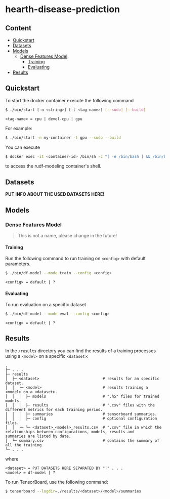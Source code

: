 # hearth-disease-prediction

## Content

- [Quickstart](#quickstart)
- [Datasets](#datasets)
- [Models](#models)
  - [Dense Features Model](#df-model)
    - [Training](#training)
    - [Evaluating](#evaluating)
- [Results](#results)

## Quickstart

To start the docker container execute the following command

```sh
$ ./bin/start [-n <string>] [-t <tag-name>] [--sudo] [--build]
```

```
<tag-name> = cpu | devel-cpu | gpu
```

For example:

```sh
$ ./bin/start -n my-container -t gpu --sudo --build
```

You can execute

```sh
$ docker exec -it <container-id> /bin/sh -c "[ -e /bin/bash ] && /bin/bash || /bin/sh"
```

to access the rudf-modeling container's shell.

## Datasets

**PUT INFO ABOUT THE USED DATASETS HERE!**

## Models

### Dense Features Model

> This is not a name, please change in the future!

#### Training

Run the following command to run training on `<config>` with default parameters.

```sh
$ ./bin/df-model --mode train --config <config>
```

`<config> = default | ?`

#### Evaluating

To run evaluation on a specific dataset

```sh
$ ./bin/df-model --mode eval --config <config>
```

`<config> = default | ?`

## Results

In the `/results` directory you can find the results of a training processes using a `<model>` on a specific `<dataset>`:

```
.
├─ . . .
├─ results
│  ├─ <dataset>                            # results for an specific dataset.
│  │  ├─ <model>                           # results training a <model> on a <dataset>.
│  │  │  ├─ models                         # ".h5" files for trained models.
│  │  │  ├─ results                        # ".csv" files with the different metrics for each training period.
│  │  │  ├─ summaries                      # tensorboard summaries.
│  │  │  ├─ config                         # optional configuration files.
│  │  └─ └─ <dataset>_<model>_results.csv  # ".csv" file in which the relationships between configurations, models, results and
summaries are listed by date.
│  └─ summary.csv                          # contains the summary of all the training
└─ . . .
```

where

```
<dataset> = PUT DATASETS HERE SEPARATED BY "|" . . .
<model> = df-model | ?
```

To run TensorBoard, use the following command:

```sh
$ tensorboard --logdir=./results/<dataset>/<model>/summaries
```
